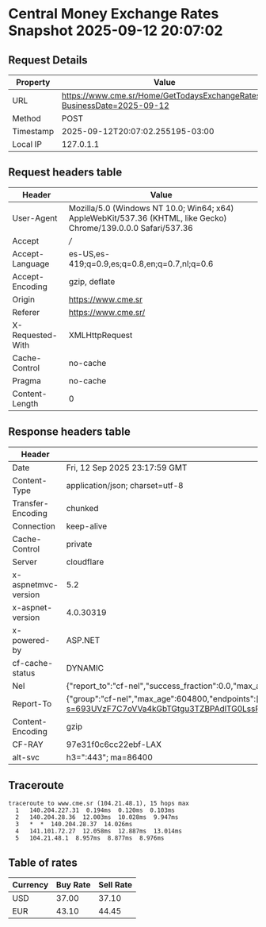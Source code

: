 # Central Money Exchange Rates Snapshot 2025-09-12 20:07:02
## Request Details

| Property | Value |
|----------|-------|
| URL | https://www.cme.sr/Home/GetTodaysExchangeRates/?BusinessDate=2025-09-12 |
| Method | POST |
| Timestamp | 2025-09-12T20:07:02.255195-03:00 |
| Local IP | 127.0.1.1 |
    
## Request headers table

| Header | Value |
|--------|-------|
| User-Agent | Mozilla/5.0 (Windows NT 10.0; Win64; x64) AppleWebKit/537.36 (KHTML, like Gecko) Chrome/139.0.0.0 Safari/537.36 |
| Accept | */* |
| Accept-Language | es-US,es-419;q=0.9,es;q=0.8,en;q=0.7,nl;q=0.6 |
| Accept-Encoding | gzip, deflate |
| Origin | https://www.cme.sr |
| Referer | https://www.cme.sr/ |
| X-Requested-With | XMLHttpRequest |
| Cache-Control | no-cache |
| Pragma | no-cache |
| Content-Length | 0 |

    
## Response headers table
| Header | Value |
|--------|-------|
| Date | Fri, 12 Sep 2025 23:17:59 GMT |
| Content-Type | application/json; charset=utf-8 |
| Transfer-Encoding | chunked |
| Connection | keep-alive |
| Cache-Control | private |
| Server | cloudflare |
| x-aspnetmvc-version | 5.2 |
| x-aspnet-version | 4.0.30319 |
| x-powered-by | ASP.NET |
| cf-cache-status | DYNAMIC |
| Nel | {"report_to":"cf-nel","success_fraction":0.0,"max_age":604800} |
| Report-To | {"group":"cf-nel","max_age":604800,"endpoints":[{"url":"https://a.nel.cloudflare.com/report/v4?s=693UVzF7C7oVVa4kGbTGtgu3TZBPAdlTG0LssPLy%2FOq3WF14%2BkaYMxlHTsXkjLcV%2Fnft7EPcIpiA20tyn9p1m4CO6ri7wf%2BqEPU%3D"}]} |
| Content-Encoding | gzip |
| CF-RAY | 97e31f0c6cc22ebf-LAX |
| alt-svc | h3=":443"; ma=86400 |

## Traceroute 

```
traceroute to www.cme.sr (104.21.48.1), 15 hops max
  1   140.204.227.31  0.194ms  0.120ms  0.103ms 
  2   140.204.28.36  12.003ms  10.028ms  9.947ms 
  3   *  *  140.204.28.37  14.026ms 
  4   141.101.72.27  12.058ms  12.887ms  13.014ms 
  5   104.21.48.1  8.957ms  8.877ms  8.976ms 

```


## Table of rates

| Currency | Buy Rate | Sell Rate |
|----------|----------|-----------|
| USD | 37.00 | 37.10 |
| EUR | 43.10 | 44.45 |

